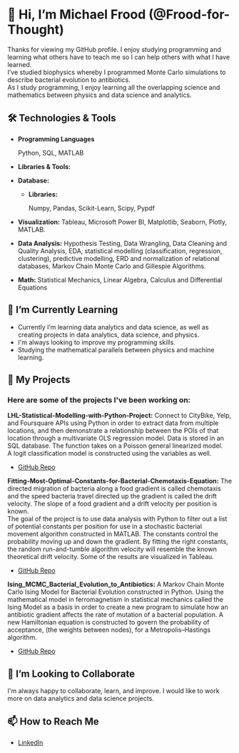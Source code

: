 # 👋 Hi, I’m Michael Frood (@Frood-for-Thought)
Thanks for viewing my GitHub profile. 
I enjoy studying programming and learning what others have to teach me so I can help others with what I have learned.  
I’ve studied biophysics whereby I programmed Monte Carlo simulations to describe bacterial evolution to antibiotics.  
As I study programming, I enjoy learning all the overlapping science and mathematics between physics and data science and analytics.

## 🛠️ Technologies & Tools
  - **Programming Languages**
    
    Python, SQL, MATLAB
  - **Libraries & Tools:** 
  - **Database:**
    - **Libraries:**

      Numpy, Pandas, Scikit-Learn, Scipy, Pypdf
  - **Visualization:** Tableau, Microsoft Power BI, Matplotlib, Seaborn, Plotly, MATLAB.
  - **Data Analysis:** Hypothesis Testing, Data Wrangling, Data Cleaning and Quality Analysis, EDA, statistical modelling (classification, regression, clustering), predictive modelling, ERD and normalization of relational databases, Markov Chain Monte Carlo and Gillespie Algorithms.
  - **Math:** Statistical Mechanics, Linear Algebra, Calculus and Differential Equations

## 🌱 I’m Currently Learning 
- Currently I’m learning data analytics and data science, as well as creating projects in data analytics, data science, and physics.
- I'm always looking to improve my programming skills.
- Studying the mathematical parallels between physics and machine learning.

## 🔭 My Projects
### Here are some of the projects I've been working on:
**LHL-Statistical-Modelling-with-Python-Project:** 
Connect to CityBike, Yelp, and Foursquare APIs using Python in order to extract data from multiple locations,
and then demonstrate a relationship between the POIs of that location through a multivariate OLS regression model.
Data is stored in an SQL database. The function takes on a Poisson general linearized model.  
A logit classification model is constructed using the variables as well.
- [GitHub Repo](https://github.com/Frood-for-Thought/Fitting-Most-Optimal-Constants-for-Bacterial-Chemotaxis-Equation)

**Fitting-Most-Optimal-Constants-for-Bacterial-Chemotaxis-Equation:**
The directed migration of bacteria along a food gradient is called chemotaxis and the speed bacteria travel directed up the gradient 
is called the drift velocity.  The slope of a food gradient and a drift velocity per position is known.  
The goal of the project is to use data analysis with Python to filter out a list of potential constants per position for use in a 
stochastic bacterial movement algorithm constructed in MATLAB. The constants control the probability moving up and down the gradient. 
By fitting the right constants, the random run-and-tumble algorithm velocity will resemble the known theoretical drift velocity.
Some of the results are visualized in Tableau.
- [GitHub Repo](https://github.com/Frood-for-Thought/Fitting-Most-Optimal-Constants-for-Bacterial-Chemotaxis-Equation)

**Ising_MCMC_Bacterial_Evolution_to_Antibiotics:**
A Markov Chain Monte Carlo Ising Model for Bacterial Evolution constructed in Python. 
Using the mathematical model in ferromagnetism in statistical mechanics called the Ising Model as a basis in order to create a new program 
to simulate how an antibiotic gradient affects the rate of mutation of a bacterial population. A new Hamiltonian equation is constructed 
to govern the probability of acceptance, (the weights between nodes), for a Metropolis–Hastings algorithm.
- [GitHub Repo](https://github.com/Frood-for-Thought/Ising_MCMC_Bacterial_Evolution_to_Antibiotics)

## 💞️ I’m Looking to Collaborate
  I'm always happy to collaborate, learn, and improve.  I would like to work more on data analytics and data science projects.

## 📫 How to Reach Me
  - [LinkedIn](https://www.linkedin.com/in/michael-frood-991415254/)

<!---
Frood-for-Thought/Frood-for-Thought is a ✨ special ✨ repository because its `README.md` (this file) appears on your GitHub profile.
You can click the Preview link to take a look at your changes.
--->
